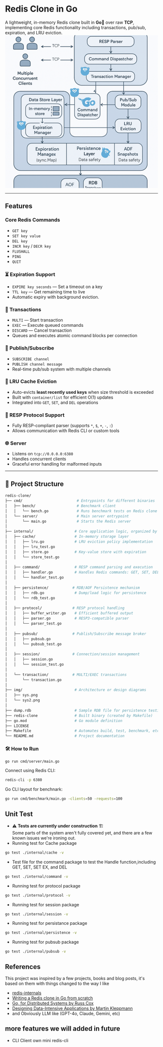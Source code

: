 # Redis Clone in Go

A lightweight, in-memory Redis clone built in **Go**🐹 over raw **TCP**, implementing core Redis functionality including transactions, pub/sub, expiration, and LRU eviction.
[![System Architecture(Created by GPT-4o)](img/sys2.png)](https://github.com/Sagor0078/redis-clone)

---

## Features

### Core Redis Commands
- `GET key`
- `SET key value`
- `DEL key`
- `INCR key` / `DECR key`
- `FLUSHALL`
- `PING`
- `QUIT`

### ⏳ Expiration Support
- `EXPIRE key seconds` — Set a timeout on a key
- `TTL key` — Get remaining time to live
- Automatic expiry with background eviction.

### 🔄 Transactions
- `MULTI` — Start transaction
- `EXEC` — Execute queued commands
- `DISCARD` — Cancel transaction
- Queues and executes atomic command blocks per connection

### 📢 Publish/Subscribe
- `SUBSCRIBE channel`
- `PUBLISH channel message`
- Real-time pub/sub system with multiple channels

### 🧠 LRU Cache Eviction
- Auto-evicts **least recently used keys** when size threshold is exceeded
- Built with `container/list` for efficient O(1) updates
- Integrated into `GET`, `SET`, and `DEL` operations

### 💬 RESP Protocol Support
- Fully RESP-compliant parser (supports `*`, `$`, `+`, `-`, `:`)
- Allows communication with Redis CLI or custom tools

### 🌐 Server
- Listens on `tcp://0.0.0.0:6380`
- Handles concurrent clients
- Graceful error handling for malformed inputs

---

## 📁 Project Structure

```bash
redis-clone/
├── cmd/                         # Entrypoints for different binaries
│   ├── bench/                   # Benchmark client
│   │   └── bench.go             # Runs benchmark tests on Redis clone
│   └── server/                  # Main server entrypoint
│       └── main.go              # Starts the Redis server
│
├── internal/                   # Core application logic, organized by domain
│   ├── cache/                  # In-memory storage layer
│   │   ├── lru.go              # LRU eviction policy implementation
│   │   ├── lru_test.go
│   │   ├── store.go            # Key-value store with expiration
│   │   └── store_test.go
│
│   ├── command/                # RESP command parsing and execution
│   │   ├── handler.go          # Handles Redis commands: GET, SET, DEL, etc.
│   │   └── handler_test.go
│
│   ├── persistence/           # RDB/AOF Persistence mechanism
│   │   ├── rdb.go              # Dump/load logic for persistence
│   │   └── rdb_test.go
│
│   ├── protocol/              # RESP protocol handling
│   │   ├── buffer_writer.go    # Efficient buffered output
│   │   ├── parser.go           # RESP3-compatible parser
│   │   └── parser_test.go
│
│   ├── pubsub/                # Publish/Subscribe message broker
│   │   ├── pubsub.go
│   │   └── pubsub_test.go
│
│   ├── session/               # Connection/session management
│   │   ├── session.go
│   │   └── session_test.go
│
│   └── transaction/           # MULTI/EXEC transactions
│       └── transaction.go
│
├── img/                        # Architecture or design diagrams
│   ├── sys.png
│   └── sys2.png
│
├── dump.rdb                    # Sample RDB file for persistence testing
├── redis-clone                 # Built binary (created by Makefile)
├── go.mod                      # Go module definition
├── LICENSE
├── Makefile                    # Automates build, test, benchmark, etc.
└── README.md                   # Project documentation

```

### 🛠️ How to Run

```bash
go run cmd/server/main.go
```
Connect using Redis CLI:
```bash
redis-cli -p 6380
```
 Go CLI layout for benchnark:
 ```bash
go run cmd/benchmark/main.go -clients=50 -requests=100
 ```

## Unit Test

- ⚠️ **Tests are currently under construction** 🏗️  
Some parts of the system aren't fully covered yet, and there are a few known issues we're ironing out.
- Running test for Cache package

```bash
go test ./internal/cache -v
```
- Test file for the command package to test the Handle function,including GET, SET, SET EX, and DEL

```bash
go test ./internal/command -v
```
- Running test for protocol package 
```bash
go test ./internal/protocol -v
```
- Running test for session package
```bash
go test ./internal/session -v
```
- Running test for persistance package
```bash
go test ./internal/persistence -v
```
- Running test for pubsub package
```bash
go test ./internal/pubsub -v
```

## References
This project was inspired by a few projects, books and blog posts, it's based on them with things changed to the way I like
- [redis-internals](https://github.com/zpoint/Redis-Internals/tree/5.0?tab=readme-ov-file)
- [Writing a Redis clone in Go from scratch](https://mliezun.github.io/2023/04/08/redis-clone.html)
- [Go, for Distributed Systems by Russ Cox](https://go.dev/talks/2013/distsys.slide#1)
- [Designing Data-Intensive Applications by Martin Kleppmann](https://www.amazon.com/Designing-Data-Intensive-Applications-Reliable-Maintainable/dp/1449373321)
- and Obviously LLM like (GPT-4o, Claude, Gemini, etc)



## more features we will added in future

- CLI Client	own mini redis-cli